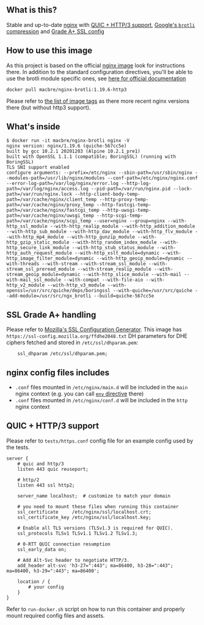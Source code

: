 ## What is this?

Stable and up-to-date [nginx](https://nginx.org/en/CHANGES) with [QUIC + HTTP/3 support](https://developers.cloudflare.com/http3/), [Google's `brotli` compression](https://github.com/google/ngx_brotli) and [Grade A+ SSL config](https://ssl-config.mozilla.org/)


## How to use this image
As this project is based on the official [nginx image](https://hub.docker.com/_/nginx/) look for instructions there. In addition to the standard configuration directives, you'll be able to use the brotli module specific ones, see [here for official documentation](https://github.com/google/ngx_brotli#configuration-directives)

```
docker pull macbre/nginx-brotli:1.19.6-http3
```

Please refer to [the list of image tags](https://hub.docker.com/_/nginx/) as there more recent nginx versions there (but without http3 support).

## What's inside

```
$ docker run -it macbre/nginx-brotli nginx -V
nginx version: nginx/1.19.6 (quiche-567cc5e)
built by gcc 10.2.1 20201203 (Alpine 10.2.1_pre1) 
built with OpenSSL 1.1.1 (compatible; BoringSSL) (running with BoringSSL)
TLS SNI support enabled
configure arguments: --prefix=/etc/nginx --sbin-path=/usr/sbin/nginx --modules-path=/usr/lib/nginx/modules --conf-path=/etc/nginx/nginx.conf --error-log-path=/var/log/nginx/error.log --http-log-path=/var/log/nginx/access.log --pid-path=/var/run/nginx.pid --lock-path=/var/run/nginx.lock --http-client-body-temp-path=/var/cache/nginx/client_temp --http-proxy-temp-path=/var/cache/nginx/proxy_temp --http-fastcgi-temp-path=/var/cache/nginx/fastcgi_temp --http-uwsgi-temp-path=/var/cache/nginx/uwsgi_temp --http-scgi-temp-path=/var/cache/nginx/scgi_temp --user=nginx --group=nginx --with-http_ssl_module --with-http_realip_module --with-http_addition_module --with-http_sub_module --with-http_dav_module --with-http_flv_module --with-http_mp4_module --with-http_gunzip_module --with-http_gzip_static_module --with-http_random_index_module --with-http_secure_link_module --with-http_stub_status_module --with-http_auth_request_module --with-http_xslt_module=dynamic --with-http_image_filter_module=dynamic --with-http_geoip_module=dynamic --with-threads --with-stream --with-stream_ssl_module --with-stream_ssl_preread_module --with-stream_realip_module --with-stream_geoip_module=dynamic --with-http_slice_module --with-mail --with-mail_ssl_module --with-compat --with-file-aio --with-http_v2_module --with-http_v3_module --with-openssl=/usr/src/quiche/deps/boringssl --with-quiche=/usr/src/quiche --add-module=/usr/src/ngx_brotli --build=quiche-567cc5e
```

## SSL Grade A+ handling

Please refer to [Mozilla's SSL Configuration Generator](https://ssl-config.mozilla.org/). This image has `https://ssl-config.mozilla.org/ffdhe2048.txt` DH parameters for DHE ciphers fetched and stored in `/etc/ssl/dhparam.pem`:

```
    ssl_dhparam /etc/ssl/dhparam.pem;
```

## nginx config files includes

* `.conf` files mounted in `/etc/nginx/main.d` will be included in the `main` nginx context (e.g. you can call [`env` directive](http://nginx.org/en/docs/ngx_core_module.html#env) there)
* `.conf` files mounted in `/etc/nginx/conf.d` will be included in the `http` nginx context

## QUIC + HTTP/3 support

Please refer to `tests/https.conf` config file for an example config used by the tests.

```
server {
    # quic and http/3
    listen 443 quic reuseport;

    # http/2
    listen 443 ssl http2;

    server_name localhost;  # customize to match your domain

    # you need to mount these files when running this container
    ssl_certificate     /etc/nginx/ssl/localhost.crt;
    ssl_certificate_key /etc/nginx/ssl/localhost.key;

    # Enable all TLS versions (TLSv1.3 is required for QUIC).
    ssl_protocols TLSv1 TLSv1.1 TLSv1.2 TLSv1.3;

    # 0-RTT QUIC connection resumption
    ssl_early_data on;

    # Add Alt-Svc header to negotiate HTTP/3.
    add_header alt-svc 'h3-27=":443"; ma=86400, h3-28=":443"; ma=86400, h3-29=":443"; ma=86400';

    location / {
        # your config
    }
}
```

Refer to `run-docker.sh` script on how to run this container and properly mount required config files and assets.
